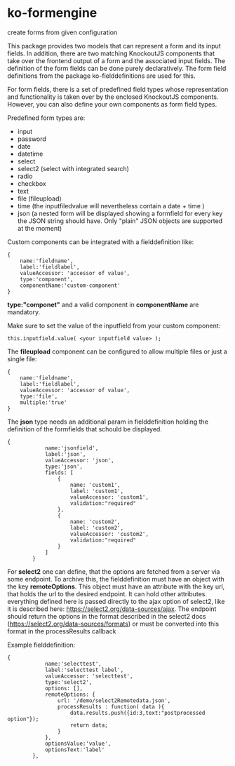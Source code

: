 # ko-formengine

create forms from given configuration

This package provides two models that can represent a form and its input fields. In addition, there are two matching KnockoutJS components that take over the frontend output of a form and the associated input fields. The definition of the form fields can be done purely declaratively. The form field definitions from the package ko-fielddefinitions are used for this.

For form fields, there is a set of predefined field types whose representation and functionality is taken over by the enclosed KnockoutJS components. However, you can also define your own components as form field types.

Predefined form types are:
* input
* password
* date
* datetime
* select
* select2 (select with integrated search)
* radio
* checkbox
* text
* file (fileupload)
* time (the inputfiledvalue will nevertheless contain a date + time )
* json (a nested form will be displayed showing a formfield for every key the JSON string should have. Only "plain" JSON objects are supported at the moment)

Custom components can be integrated with a fielddefinition like:

    {
        name:'fieldname',
        label:'fieldlabel',
        valueAccessor: 'accessor of value',
        type:'component',
        componentName:'custom-component'
    }

**type:"componet"** and a valid component in **componentName** are mandatory.

Make sure to set the value of the inputfield from your custom component:

    this.inputfield.value( <your inputfield value> );

The **fileupload** component can be configured to allow multiple files or just a single file:

    {
        name:'fieldname',
        label:'fieldlabel',
        valueAccessor: 'accessor of value',
        type:'file',
        multiple:'true' 
    }


The **json** type needs an additional param in fielddefinition holding the definition of the formfields that schould be displayed.

    {
                name:'jsonfield',
                label:'json',
                valueAccessor: 'json',
                type:'json',
                fields: [
                    {
                        name: 'custom1',
                        label: 'custom1',
                        valueAccessor: 'custom1',
                        validation:"required"
                    },
                    {
                        name: 'custom2',
                        label: 'custom2',
                        valueAccessor: 'custom2',
                        validation:"required"
                    }
                ]
            }

For **select2** one can define, that the options are fetched from a server via some endpoint. To archive this, the fielddefinition 
must have an object with the key **remoteOptions**. This object must have an attribute with the key url, that holds the url to
the desired endpoint. It can hold other attributes. everything defined here is passed directly to the ajax option of select2, like 
it is described here: https://select2.org/data-sources/ajax. The endpoint should return the options in the format described in the select2 docs 
(https://select2.org/data-sources/formats) or must be converted into this format in the processResults callback

Example fielddefinition:

    {
                name:'selecttest',
                label:'selecttest label',
                valueAccessor: 'selecttest',
                type:'select2',
                options: [],
                remoteOptions: {
                    url: '/demo/select2Remotedata.json',
                    processResults : function( data ){
                        data.results.push({id:3,text:"postprocessed option"});
                        return data;
                    }
                },
                optionsValue:'value',
                optionsText:'label'
            },